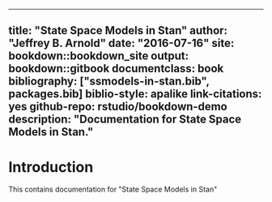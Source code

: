 
---
title: "State Space Models in Stan"
author: "Jeffrey B. Arnold"
date: "2016-07-16"
site: bookdown::bookdown_site
output: bookdown::gitbook
documentclass: book
bibliography: ["ssmodels-in-stan.bib", packages.bib]
biblio-style: apalike
link-citations: yes
github-repo: rstudio/bookdown-demo
description: "Documentation for State Space Models in Stan."
---

# Introduction

This contains documentation for "State Space Models in Stan"

